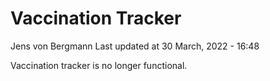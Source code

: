 Vaccination Tracker
================
Jens von Bergmann
Last updated at 30 March, 2022 - 16:48

Vaccination tracker is no longer functional.
